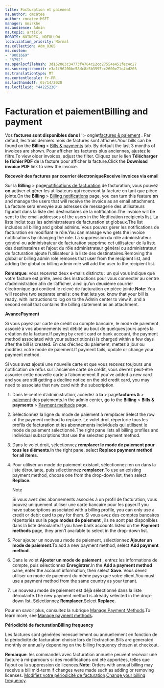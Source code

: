 ```yaml
---
title: Facturation et paiement
ms.author: cmcatee
author: cmcatee-MSFT
manager: mnirkhe
ms.audience: Admin
ms.topic: article
ROBOTS: NOINDEX, NOFOLLOW
localization_priority: Normal
ms.collection: Adm_O365
ms.custom:
- "9001669"
- "3752"
ms.openlocfilehash: 3d162003c34773f4764c12cc27554e451fec4c27
ms.sourcegitcommit: e3a1f96200bc58dc8a5b3597cc2600e71c4bd266
ms.translationtype: MT
ms.contentlocale: fr-FR
ms.lasthandoff: 05/14/2020
ms.locfileid: "44225230"
---
```

# <a name="billing-and-payment"></a><span data-ttu-id="96c3d-102">Facturation et paiement</span><span class="sxs-lookup"><span data-stu-id="96c3d-102">Billing and payment</span></span>

<span data-ttu-id="96c3d-103">Vos **factures sont disponibles dans l'**  >  onglet[factures & paiement](https://go.microsoft.com/fwlink/p/?linkid=848039) .  Par défaut, les trois derniers mois de factures sont affichés.</span><span class="sxs-lookup"><span data-stu-id="96c3d-103">Your bills can be found on the **Billing** > [Bills & payments](https://go.microsoft.com/fwlink/p/?linkid=848039) tab.  By default the last 3 months of invoices are shown.</span></span>  <span data-ttu-id="96c3d-104">Pour afficher les factures plus anciennes, ajustez le filtre.</span><span class="sxs-lookup"><span data-stu-id="96c3d-104">To view older invoices, adjust the filter.</span></span>  <span data-ttu-id="96c3d-105">Cliquez sur le lien **Télécharger le fichier PDF** de la facture pour afficher la facture.</span><span class="sxs-lookup"><span data-stu-id="96c3d-105">Click the **Download invoice PDF** link to view the invoice.</span></span>

<span data-ttu-id="96c3d-106">**Recevoir des factures par courrier électronique**</span><span class="sxs-lookup"><span data-stu-id="96c3d-106">**Receive invoices via email**</span></span>

<span data-ttu-id="96c3d-107">Sur la **Billing**  >  page[notifications de facturation](https://go.microsoft.com/fwlink/p/?linkid=853212) de facturation, vous pouvez **on** activer et gérer les utilisateurs qui recevront la facture en tant que pièce jointe.</span><span class="sxs-lookup"><span data-stu-id="96c3d-107">On the **Billing** > [Billing notifications](https://go.microsoft.com/fwlink/p/?linkid=853212) page, you can turn this feature **on** and manage the users that will receive the invoice as an email attachment.</span></span> <span data-ttu-id="96c3d-108">La facture sera envoyée aux adresses de messagerie des utilisateurs figurant dans la liste des destinataires de la notification.</span><span class="sxs-lookup"><span data-stu-id="96c3d-108">The invoice will be sent to the email addresses of the users in the Notification recipients list.</span></span> <span data-ttu-id="96c3d-109">La liste inclut tous les administrateurs de facturation et globaux.</span><span class="sxs-lookup"><span data-stu-id="96c3d-109">The list includes all billing and global admins.</span></span>  <span data-ttu-id="96c3d-110">Vous pouvez gérer les notifications de facturation en modifiant le rôle.</span><span class="sxs-lookup"><span data-stu-id="96c3d-110">You can manage who gets the invoice notifications by changing the role.</span></span>  <span data-ttu-id="96c3d-111">La suppression du rôle administrateur général ou administrateur de facturation supprime cet utilisateur de la liste des destinataires et l’ajout du rôle administrateur général ou administrateur de facturation ajoute l’utilisateur à la liste des destinataires.</span><span class="sxs-lookup"><span data-stu-id="96c3d-111">Removing the global or billing admin role removes that user from the recipient list, and adding the global or billing admin role will add the user to the recipient list.</span></span>

<span data-ttu-id="96c3d-112">**Remarque**: vous recevrez deux e-mails distincts : un qui vous indique que votre facture est prête, avec des instructions pour vous connecter au centre d’administration afin de l’afficher, ainsi qu’un deuxième courrier électronique qui contient le relevé de facturation en pièce jointe.</span><span class="sxs-lookup"><span data-stu-id="96c3d-112">**Note**: You will receive two separate emails: one that lets you know that your bill is ready, with instructions to log on to the Admin center to view it, and a second email that contains the billing statement as an attachment.</span></span>

<span data-ttu-id="96c3d-113">**Avance**</span><span class="sxs-lookup"><span data-stu-id="96c3d-113">**Payment**</span></span>

<span data-ttu-id="96c3d-114">Si vous payez par carte de crédit ou compte bancaire, le mode de paiement associé à vos abonnements est débité au bout de quelques jours après la création de la facture.</span><span class="sxs-lookup"><span data-stu-id="96c3d-114">If paying by credit card or bank account, the payment method associated with your subscription(s) is charged within a few days after the bill is created.</span></span> <span data-ttu-id="96c3d-115">En cas d’échec du paiement, mettez à jour ou modifiez votre mode de paiement.</span><span class="sxs-lookup"><span data-stu-id="96c3d-115">If payment fails, update or change your payment method.</span></span>

<span data-ttu-id="96c3d-116">Si vous avez ajouté une nouvelle carte et que vous recevez toujours une notification de refus sur l’ancienne carte de crédit, vous devrez peut-être associer cette nouvelle carte à l’abonnement.</span><span class="sxs-lookup"><span data-stu-id="96c3d-116">If you've added a new card and you are still getting a decline notice on the old credit card, you may need to associate that new card with the subscription.</span></span>

1. <span data-ttu-id="96c3d-117">Dans le centre d’administration, accédez à **la**  >  page**factures &**  >  [paiement](https://go.microsoft.com/fwlink/p/?linkid=2018806) des paiements.</span><span class="sxs-lookup"><span data-stu-id="96c3d-117">In the admin center, go to the **Billing** > **Bills & payments** > [Payment methods](https://go.microsoft.com/fwlink/p/?linkid=2018806) page.</span></span>

2. <span data-ttu-id="96c3d-118">Sélectionnez la ligne du mode de paiement à remplacer.</span><span class="sxs-lookup"><span data-stu-id="96c3d-118">Select the row of the payment method to replace.</span></span> <span data-ttu-id="96c3d-119">Le volet droit répertorie tous les profils de facturation et les abonnements individuels qui utilisent le mode de paiement sélectionné.</span><span class="sxs-lookup"><span data-stu-id="96c3d-119">The right pane lists all billing profiles and individual subscriptions that use the selected payment method.</span></span>

3. <span data-ttu-id="96c3d-120">Dans le volet droit, sélectionnez **remplacer le mode de paiement pour tous les éléments**.</span><span class="sxs-lookup"><span data-stu-id="96c3d-120">In the right pane, select **Replace payment method for all items**.</span></span>

4. <span data-ttu-id="96c3d-121">Pour utiliser un mode de paiement existant, sélectionnez-en un dans la liste déroulante, puis sélectionnez **remplacer**.</span><span class="sxs-lookup"><span data-stu-id="96c3d-121">To use an existing payment method, choose one from the drop-down list, then select **Replace**.</span></span>

    > [!NOTE]
    > <span data-ttu-id="96c3d-122">Si vous avez des abonnements associés à un profil de facturation, vous pouvez uniquement utiliser une carte bancaire pour les payer.</span><span class="sxs-lookup"><span data-stu-id="96c3d-122">If you have subscriptions associated with a billing profile, you can only use a credit or debit card to pay for them.</span></span> <span data-ttu-id="96c3d-123">Si vous avez des comptes bancaires répertoriés sur la page **modes de paiement** , ils ne sont pas disponibles dans la liste déroulante.</span><span class="sxs-lookup"><span data-stu-id="96c3d-123">If you have bank accounts listed on the **Payment methods** page, they aren't available to select in the drop-down list.</span></span>

5. <span data-ttu-id="96c3d-124">Pour ajouter un nouveau mode de paiement, sélectionnez **Ajouter un mode de paiement**.</span><span class="sxs-lookup"><span data-stu-id="96c3d-124">To add a new payment method, select **Add payment method**.</span></span>

6. <span data-ttu-id="96c3d-125">Dans le volet **Ajouter un mode de paiement** , entrez les informations de compte, puis sélectionnez **Enregistrer**.</span><span class="sxs-lookup"><span data-stu-id="96c3d-125">In the **Add a payment method** pane, enter the account information, then select **Save**.</span></span> <span data-ttu-id="96c3d-126">Vous devez utiliser un mode de paiement du même pays que votre client.</span><span class="sxs-lookup"><span data-stu-id="96c3d-126">You must use a payment method from the same country as your tenant.</span></span>

7. <span data-ttu-id="96c3d-127">Le nouveau mode de paiement est déjà sélectionné dans la liste déroulante.</span><span class="sxs-lookup"><span data-stu-id="96c3d-127">The new payment method is already selected in the drop-down list.</span></span> <span data-ttu-id="96c3d-128">Sélectionnez **Remplacer**.</span><span class="sxs-lookup"><span data-stu-id="96c3d-128">Select **Replace**.</span></span>

<span data-ttu-id="96c3d-129">Pour en savoir plus, consultez la rubrique [Manage Payment Methods](https://docs.microsoft.com/microsoft-365/commerce/billing-and-payments/manage-payment-methods).</span><span class="sxs-lookup"><span data-stu-id="96c3d-129">To learn more, see [Manage payment methods](https://docs.microsoft.com/microsoft-365/commerce/billing-and-payments/manage-payment-methods).</span></span>

<span data-ttu-id="96c3d-130">**Périodicité de facturation**</span><span class="sxs-lookup"><span data-stu-id="96c3d-130">**Billing frequency**</span></span>

<span data-ttu-id="96c3d-131">Les factures sont générées mensuellement ou annuellement en fonction de la périodicité de facturation choisie lors de l’extraction.</span><span class="sxs-lookup"><span data-stu-id="96c3d-131">Bills are generated monthly or annually depending on the billing frequency chosen at checkout.</span></span>  

<span data-ttu-id="96c3d-132">**Remarque**: les commandes avec facturation annuelle peuvent recevoir une facture à mi-parcours si des modifications ont été apportées, telles que l’ajout ou la suppression de licences.</span><span class="sxs-lookup"><span data-stu-id="96c3d-132">**Note**: Orders with annual billing may receive a bill mid-term if changes were made such as adding or removing licenses.</span></span> <span data-ttu-id="96c3d-133">[Modifiez votre périodicité de facturation](https://docs.microsoft.com/microsoft-365/commerce/billing-and-payments/change-payment-frequency).</span><span class="sxs-lookup"><span data-stu-id="96c3d-133">[Change your billing frequency](https://docs.microsoft.com/microsoft-365/commerce/billing-and-payments/change-payment-frequency).</span></span>

